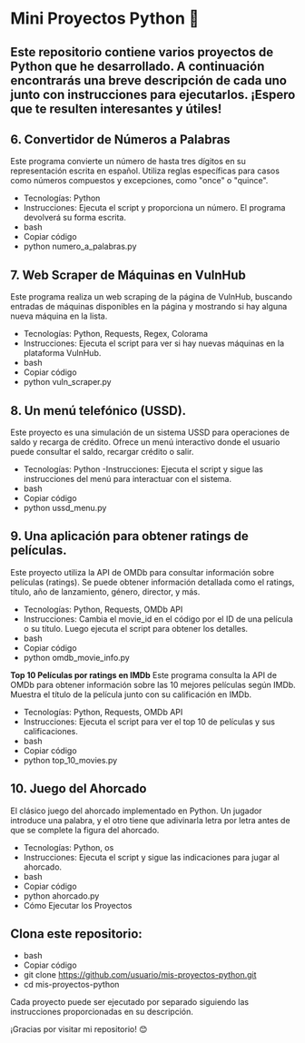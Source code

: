 # Mini Proyectos Python 🐍
 ## Este repositorio contiene varios proyectos de Python que he desarrollado. A continuación encontrarás una breve descripción de cada uno junto con instrucciones para ejecutarlos. ¡Espero que te resulten interesantes y útiles!


## 6. Convertidor de Números a Palabras
Este programa convierte un número de hasta tres dígitos en su representación escrita en español. Utiliza reglas específicas para casos como números compuestos y excepciones, como "once" o "quince".

- Tecnologías: Python
- Instrucciones: Ejecuta el script y proporciona un número. El programa devolverá su forma escrita.
- bash
- Copiar código
- python numero_a_palabras.py

## 7. Web Scraper de Máquinas en VulnHub
Este programa realiza un web scraping de la página de VulnHub, buscando entradas de máquinas disponibles en la página y mostrando si hay alguna nueva máquina en la lista.

- Tecnologías: Python, Requests, Regex, Colorama
- Instrucciones: Ejecuta el script para ver si hay nuevas máquinas en la plataforma VulnHub.
- bash
- Copiar código
- python vuln_scraper.py

## 8. Un menú telefónico (USSD).
Este proyecto es una simulación de un sistema USSD para operaciones de saldo y recarga de crédito. Ofrece un menú interactivo donde el usuario puede consultar el saldo, recargar crédito o salir.

- Tecnologías: Python
-Instrucciones: Ejecuta el script y sigue las instrucciones del menú para interactuar con el sistema.
- bash
- Copiar código
- python ussd_menu.py

## 9. Una aplicación para obtener ratings de películas.
Este proyecto utiliza la API de OMDb para consultar información sobre películas (ratings).
Se puede obtener información detallada como el ratings, título, año de lanzamiento, género, director, y más.

- Tecnologías: Python, Requests, OMDb API
- Instrucciones: Cambia el movie_id en el código por el ID de una película o su título. Luego ejecuta el script para obtener los detalles.
- bash
- Copiar código
- python omdb_movie_info.py

**Top 10 Películas por ratings en IMDb**
Este programa consulta la API de OMDb para obtener información sobre las 10 mejores películas según IMDb. Muestra el título de la película junto con su calificación en IMDb.

- Tecnologías: Python, Requests, OMDb API
- Instrucciones: Ejecuta el script para ver el top 10 de películas y sus calificaciones.
- bash
- Copiar código
- python top_10_movies.py

## 10. Juego del Ahorcado
El clásico juego del ahorcado implementado en Python. Un jugador introduce una palabra, y el otro tiene que adivinarla letra por letra antes de que se complete la figura del ahorcado.

- Tecnologías: Python, os
- Instrucciones: Ejecuta el script y sigue las indicaciones para jugar al ahorcado.
- bash
- Copiar código
- python ahorcado.py
- Cómo Ejecutar los Proyectos

## Clona este repositorio:

- bash
- Copiar código
- git clone https://github.com/usuario/mis-proyectos-python.git
- cd mis-proyectos-python

Cada proyecto puede ser ejecutado por separado siguiendo las instrucciones proporcionadas en su descripción.

¡Gracias por visitar mi repositorio! 😊

